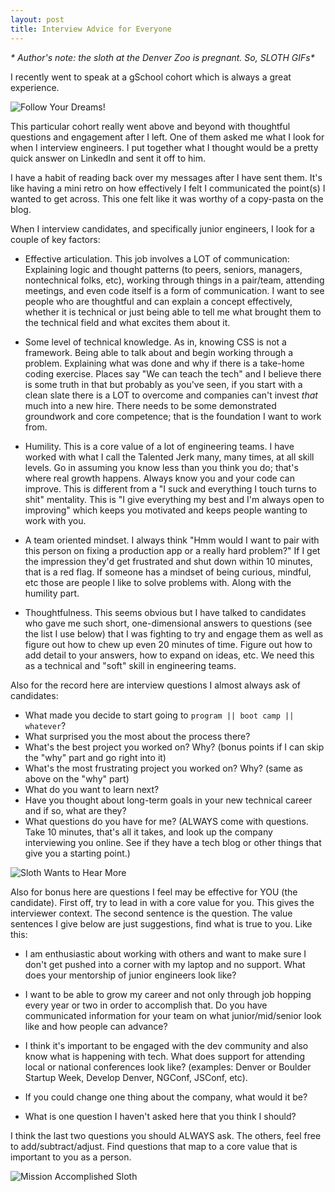 ```yaml
---
layout: post
title: Interview Advice for Everyone
---
```


_* Author's note: the sloth at the Denver Zoo is pregnant. So, SLOTH GIFs*_

I recently went to speak at a gSchool cohort which is always a great experience.

![Follow Your Dreams!](https://media.giphy.com/media/dQCmKY4IgywFy/giphy.gif)

This particular cohort really went above and beyond with thoughtful questions and engagement after I left. One of them asked me what I look for when I interview engineers. I put together what I thought would be a pretty quick answer on LinkedIn and sent it off to him.

I have a habit of reading back over my messages after I have sent them. It's like having a mini retro on how effectively I felt I communicated the point(s) I wanted to get across. This one felt like it was worthy of a copy-pasta on the blog.

When I interview candidates, and specifically junior engineers, I look for a couple of key factors:

- Effective articulation. This job involves a LOT of communication: Explaining logic and thought patterns (to peers, seniors, managers, nontechnical folks, etc), working through things in a pair/team, attending meetings, and even code itself is a form of communication. I want to see people who are thoughtful and can explain a concept effectively, whether it is technical or just being able to tell me what brought them to the technical field and what excites them about it.

- Some level of technical knowledge. As in, knowing CSS is not a framework. Being able to talk about and begin working through a problem. Explaining what was done and why if there is a take-home coding exercise. Places say "We can teach the tech" and I believe there is some truth in that but probably as you've seen, if you start with a clean slate there is a LOT to overcome and companies can't invest _that_ much into a new hire. There needs to be some demonstrated groundwork and core competence; that is the foundation I want to work from.

- Humility. This is a core value of a lot of engineering teams. I have worked with what I call the Talented Jerk many, many times, at all skill levels. Go in assuming you know less than you think you do; that's where real growth happens. Always know you and your code can improve. This is different from a "I suck and everything I touch turns to shit" mentality. This is "I give everything my best and I'm always open to improving" which keeps you motivated and keeps people wanting to work with you.

- A team oriented mindset. I always think "Hmm would I want to pair with this person on fixing a production app or a really hard problem?" If I get the impression they'd get frustrated and shut down within 10 minutes, that is a red flag. If someone has a mindset of being curious, mindful, etc those are people I like to solve problems with. Along with the humility part.

- Thoughtfulness. This seems obvious but I have talked to candidates who gave me such short, one-dimensional answers to questions (see the list I use below) that I was fighting to try and engage them as well as figure out how to chew up even 20 minutes of time. Figure out how to add detail to your answers, how to expand on ideas, etc. We need this as a technical and "soft" skill in engineering teams.

Also for the record here are interview questions I almost always ask of candidates:
- What made you decide to start going to `program || boot camp || whatever`?
- What surprised you the most about the process there?
- What's the best project you worked on? Why? (bonus points if I can skip the "why" part and go right into it)
- What's the most frustrating project you worked on? Why? (same as above on the "why" part)
- What do you want to learn next?
- Have you thought about long-term goals in your new technical career and if so, what are they?
- What questions do you have for me? (ALWAYS come with questions. Take 10 minutes, that's all it takes, and look up the company interviewing you online. See if they have a tech blog or other things that give you a starting point.)

![Sloth Wants to Hear More](https://media.giphy.com/media/6kvVGhp7bp2WA/giphy.gif)

Also for bonus here are questions I feel may be effective for YOU (the candidate).
First off, try to lead in with a core value for you. This gives the interviewer context. The second sentence is the question. The value sentences I give below are just suggestions, find what is true to you. Like this:

- I am enthusiastic about working with others and want to make sure I don't get pushed into a corner with my laptop and no support. What does your mentorship of junior engineers look like?

- I want to be able to grow my career and not only through job hopping every year or two in order to accomplish that. Do you have communicated information for your team on what junior/mid/senior look like and how people can advance?

- I think it's important to be engaged with the dev community and also know what is happening with tech. What does support for attending local or national conferences look like? (examples: Denver or Boulder Startup Week, Develop Denver, NGConf, JSConf, etc).

- If you could change one thing about the company, what would it be?

- What is one question I haven't asked here that you think I should?

I think the last two questions you should ALWAYS ask. The others, feel free to add/subtract/adjust. Find questions that map to a core value that is important to you as a person.

![Mission Accomplished Sloth](https://media.giphy.com/media/rrFcUcN3MFmta/giphy.gif)
